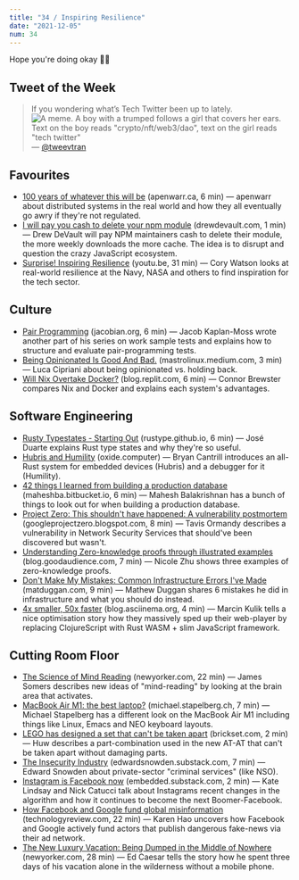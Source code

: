 ```yaml
---
title: "34 / Inspiring Resilience"
date: "2021-12-05"
num: 34
---
```


Hope you're doing okay ✌🏻

## Tweet of the Week

> If you wondering what’s Tech Twitter been up to lately.
> ![A meme. A boy with a trumped follows a girl that covers her ears. Text on the boy reads "crypto/nft/web3/dao", text on the girl reads "tech twitter"](/weekly/34/twitter_image.jpeg)
> — [@tweevtran](https://twitter.com/tweevtran/status/1464947469557682180)

## Favourites

- [100 years of whatever this will be](https://apenwarr.ca/log/20211201) (apenwarr.ca, 6 min) — apenwarr about distributed systems in the real world and how they all eventually go awry if they're not regulated.
- [I will pay you cash to delete your npm module](https://drewdevault.com/2021/11/16/Cash-for-leftpad.html) (drewdevault.com, 1 min) — Drew DeVault will pay NPM maintainers cash to delete their module, the more weekly downloads the more cache. The idea is to disrupt and question the crazy JavaScript ecosystem.
- [Surprise! Inspiring Resilience](https://youtu.be/JSiESJwRmzg) (youtu.be, 31 min) — Cory Watson looks at real-world resilience at the Navy, NASA and others to find inspiration for the tech sector.

## Culture

- [Pair Programming](https://jacobian.org/2021/nov/30/wst-pair-programming/) (jacobian.org, 6 min) — Jacob Kaplan-Moss wrote another part of his series on work sample tests and explains how to structure and evaluate pair-programming tests.
- [Being Opinionated Is Good And Bad.](https://mastrolinux.medium.com/being-opinionated-is-good-and-bad-897303bdb2db) (mastrolinux.medium.com, 3 min) — Luca Cipriani about being opinionated vs. holding back.
- [Will Nix Overtake Docker?](https://blog.replit.com/nix-vs-docker) (blog.replit.com, 6 min) — Connor Brewster compares Nix and Docker and explains each system's advantages.

## Software Engineering

- [Rusty Typestates - Starting Out](https://rustype.github.io/notes/notes/rust-typestate-series/rust-typestate-part-1.html) (rustype.github.io, 6 min) — José Duarte explains Rust type states and why they're so useful.
- [Hubris and Humility](https://oxide.computer/blog/hubris-and-humility) (oxide.computer) — Bryan Cantrill introduces an all-Rust system for embedded devices (Hubris) and a debugger for it (Humility).
- [42 things I learned from building a production database](https://maheshba.bitbucket.io/blog/2021/10/19/42Things.html) (maheshba.bitbucket.io, 6 min) — Mahesh Balakrishnan has a bunch of things to look out for when building a production database.
- [Project Zero: This shouldn't have happened: A vulnerability postmortem](https://googleprojectzero.blogspot.com/2021/12/this-shouldnt-have-happened.html) (googleprojectzero.blogspot.com, 8 min) — Tavis Ormandy describes a vulnerability in Network Security Services that should've been discovered but wasn't.
- [Understanding Zero-knowledge proofs through illustrated examples](https://blog.goodaudience.com/understanding-zero-knowledge-proofs-through-simple-examples-df673f796d99) (blog.goodaudience.com, 7 min) — Nicole Zhu shows three examples of zero-knowledge proofs.
- [Don't Make My Mistakes: Common Infrastructure Errors I've Made](https://matduggan.com/mistakes/) (matduggan.com, 9 min) — Mathew Duggan shares 6 mistakes he did in infrastructure and what you should do instead.
- [4x smaller, 50x faster](https://blog.asciinema.org/post/smaller-faster/) (blog.asciinema.org, 4 min) — Marcin Kulik tells a nice optimisation story how they massively sped up their web-player by replacing ClojureScript with Rust WASM + slim JavaScript framework.

## Cutting Room Floor

- [The Science of Mind Reading](https://www.newyorker.com/magazine/2021/12/06/the-science-of-mind-reading) (newyorker.com, 22 min) — James Somers describes new ideas of "mind-reading" by looking at the brain area that activates.
- [MacBook Air M1: the best laptop?](https://michael.stapelberg.ch/posts/2021-11-28-macbook-air-m1/) (michael.stapelberg.ch, 7 min) — Michael Stapelberg has a different look on the MacBook Air M1 including things like Linux, Emacs and NEO keyboard layouts.
- [LEGO has designed a set that can't be taken apart](https://brickset.com/article/67650/lego-has-designed-a-set-that-can-t-be-taken-apart) (brickset.com, 2 min) — Huw describes a part-combination used in the new AT-AT that can't be taken apart without damaging parts.
- [The Insecurity Industry](https://edwardsnowden.substack.com/p/ns-oh-god-how-is-this-legal) (edwardsnowden.substack.com, 7 min) — Edward Snowden about private-sector "criminal services" (like NSO).
- [Instagram is Facebook now](https://embedded.substack.com/p/instagram-is-facebook-now) (embedded.substack.com, 2 min) — Kate Lindsay and Nick Catucci talk about Instagrams recent changes in the algorithm and how it continues to become the next Boomer-Facebook.
- [How Facebook and Google fund global misinformation](https://www.technologyreview.com/2021/11/20/1039076/facebook-google-disinformation-clickbait/) (technologyreview.com, 22 min) — Karen Hao uncovers how Facebook and Google actively fund actors that publish dangerous fake-news via their ad network.
- [The New Luxury Vacation: Being Dumped in the Middle of Nowhere](https://www.newyorker.com/magazine/2021/11/29/the-new-luxury-vacation-being-dumped-in-the-middle-of-nowhere) (newyorker.com, 28 min) — Ed Caesar tells the story how he spent three days of his vacation alone in the wilderness without a mobile phone.
